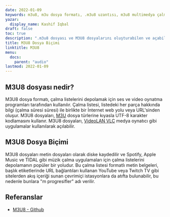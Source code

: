 ```yaml
---
date: 2022-01-09
keywords: m3u8, m3u dosya formatı, .m3u8 uzantısı, m3u8 multimedya çalma listesi, m3u8 çalma listesi formatı
yazar:
  display_name: Kashif Iqbal
draft: false
toc: true
description: ".m3u8 dosyası ve M3U8 dosyalarını oluşturabilen ve açabilen API'ler hakkında bilgi edinin."
title: M3U8 Dosya Biçimi
linktitle: M3U8
menu:
  docs:
    parent: "audio"
lastmod: 2022-01-09
---
```


## M3U8 dosyası nedir?

M3U8 dosya formatı, çalma listelerini depolamak için ses ve video oynatma programları tarafından kullanılır. Çalma listesi, listedeki her parça hakkında bilgi (çalma süresi süresi) ile birlikte bir İnternet web yolu veya URL'sinden oluşur. M3U8 dosyaları, [M3U](/tr/audio/m3u/) dosya türlerine kıyasla UTF-8 karakter kodlamasını kullanır. M3U8 dosyaları, [VideoLAN VLC](https://www.videolan.org/vlc/features.html) medya oynatıcı gibi uygulamalar kullanılarak açılabilir.

## M3U8 Dosya Biçimi

M3U8 dosyaları metin dosyaları olarak diske kaydedilir ve Spotify, Apple Music ve TIDAL gibi müzik çalma uygulamaları için çalma listelerini depolamanın popüler bir yoludur. Bu çalma listesi formatlı metin belgeleri, başlık etiketlerinde URL bağlantıları kullanan YouTube veya Twitch TV gibi sitelerden akış içeriği sunan çevrimiçi istasyonlara da atıfta bulunabilir, bu nedenle bunlara "m progresifler" adı verilir.

## Referanslar ##

- [M3U8 - Github](https://gist.github.com/primaryobjects/7423d7982656a31e72542f60d30f9d30)

